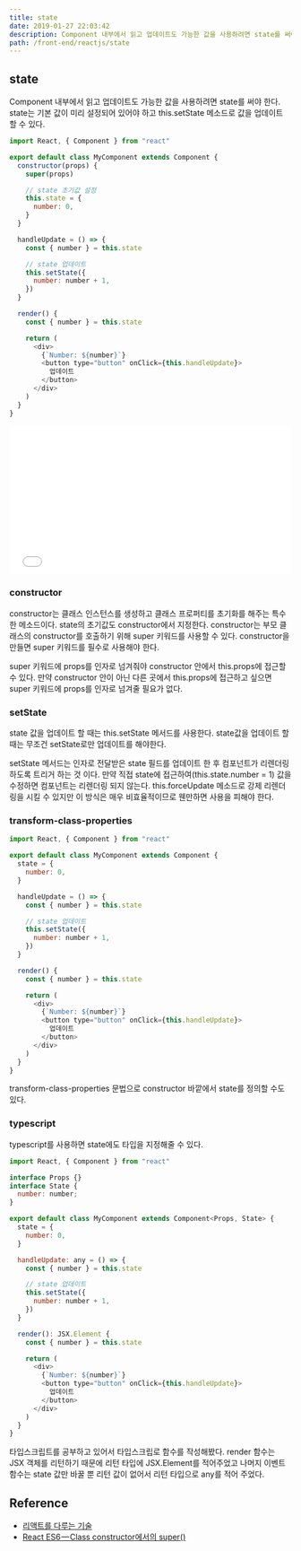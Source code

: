 ```yaml
---
title: state
date: 2019-01-27 22:03:42
description: Component 내부에서 읽고 업데이트도 가능한 값을 사용하려면 state를 써야 한다.
path: /front-end/reactjs/state
---
```


## state

Component 내부에서 읽고 업데이트도 가능한 값을 사용하려면 state를 써야 한다. state는 기본 값이 미리 설정되어 있어야 하고 this.setState 메소드로 값을 업데이트 할 수 있다.

```javascript
import React, { Component } from "react"

export default class MyComponent extends Component {
  constructor(props) {
    super(props)

    // state 초기값 설정
    this.state = {
      number: 0,
    }
  }

  handleUpdate = () => {
    const { number } = this.state

    // state 업데이트
    this.setState({
      number: number + 1,
    })
  }

  render() {
    const { number } = this.state

    return (
      <div>
        {`Number: ${number}`}
        <button type="button" onClick={this.handleUpdate}>
          업데이트
        </button>
      </div>
    )
  }
}
```

<iframe height="265" style="width: 100%;" scrolling="no" title="react state" src="//codepen.io/partykyoung/embed/PVNOjm/?height=265&theme-id=0&default-tab=js,result" frameborder="no" allowtransparency="true" allowfullscreen="true">
  See the Pen <a href='https://codepen.io/partykyoung/pen/PVNOjm/'>react state</a> by partyKyoung
  (<a href='https://codepen.io/partykyoung'>@partykyoung</a>) on <a href='https://codepen.io'>CodePen</a>.
</iframe>

### constructor

constructor는 클래스 인스턴스를 생성하고 클래스 프로퍼티를 초기화를 해주는 특수한 메소드이다. state의 초기값도 constructor에서 지정한다. constructor는 부모 클래스의 constructor를 호출하기 위해 super 키워드를 사용할 수 있다. constructor을 만들면 super 키워드를 필수로 사용해야 한다.

super 키워드에 props를 인자로 넘겨줘야 constructor 안에서 this.props에 접근할 수 있다.
만약 constructor 안이 아닌 다른 곳에서 this.props에 접근하고 싶으면 super 키워드에 props를 인자로 넘겨줄 필요가 없다.

### setState

state 값을 업데이트 할 때는 this.setState 메서드를 사용한다. state값을 업데이트 할 때는 무조건 setState로만 업데이트를 해야한다.

setState 메서드는 인자로 전달받은 state 필드를 업데이트 한 후 컴포넌트가 리렌더링하도록 트리거 하는 것 이다. 만약 직접 state에 접근하여(this.state.number = 1) 값을 수정하면 컴포넌트는 리렌더링 되지 않는다. this.forceUpdate 메소드로 강제 리렌더링을 시킬 수 있지만 이 방식은 매우 비효율적이므로 웬만하면 사용을 피해야 한다.

### transform-class-properties

```javascript
import React, { Component } from "react"

export default class MyComponent extends Component {
  state = {
    number: 0,
  }

  handleUpdate = () => {
    const { number } = this.state

    // state 업데이트
    this.setState({
      number: number + 1,
    })
  }

  render() {
    const { number } = this.state

    return (
      <div>
        {`Number: ${number}`}
        <button type="button" onClick={this.handleUpdate}>
          업데이트
        </button>
      </div>
    )
  }
}
```

transform-class-properties 문법으로 constructor 바깥에서 state를 정의할 수도 있다.

### typescript

typescript를 사용하면 state에도 타입을 지정해줄 수 있다.

```javascript
import React, { Component } from "react"

interface Props {}
interface State {
  number: number;
}

export default class MyComponent extends Component<Props, State> {
  state = {
    number: 0,
  }

  handleUpdate: any = () => {
    const { number } = this.state

    // state 업데이트
    this.setState({
      number: number + 1,
    })
  }

  render(): JSX.Element {
    const { number } = this.state

    return (
      <div>
        {`Number: ${number}`}
        <button type="button" onClick={this.handleUpdate}>
          업데이트
        </button>
      </div>
    )
  }
}
```

타입스크립트를 공부하고 있어서 타입스크립로 함수를 작성해봤다. render 함수는 JSX 객체를 리턴하기 때문에 리턴 타입에 JSX.Element를 적어주었고 나머지 이벤트 함수는 state 값만 바꿀 뿐 리턴 값이 없어서 리턴 타입으로 any를 적어 주었다.

## Reference

- [리액트를 다루는 기술](http://www.kyobobook.co.kr/product/detailViewKor.laf?ejkGb=KOR&mallGb=KOR&barcode=9791160505238&orderClick=LAG&Kc=)
- [React ES6 — Class constructor에서의 super()](https://medium.com/@umioh1109/react-es6-class-constructor%EC%97%90%EC%84%9C%EC%9D%98-super-9d53ba0611d9)
